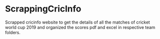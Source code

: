 # ScrappingCricInfo
Scrapped cricinfo website to get the details of all the matches of cricket world cup 2019 and organized the scores pdf and excel in respective team folders.
